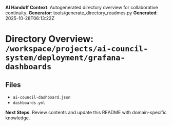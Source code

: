 <!-- AI-Handoff:START -->
**AI Handoff Context**: Autogenerated directory overview for collaborative continuity.
**Generator**: tools/generate_directory_readmes.py
**Generated**: 2025-10-28T06:13:22Z
<!-- AI-Handoff:END -->

# Directory Overview: `/workspace/projects/ai-council-system/deployment/grafana-dashboards`

## Files
- `ai-council-dashboard.json`
- `dashboards.yml`

<!-- AI-Handoff:FOOTER-START -->
**Next Steps**: Review contents and update this README with domain-specific knowledge.
<!-- AI-Handoff:FOOTER-END -->
